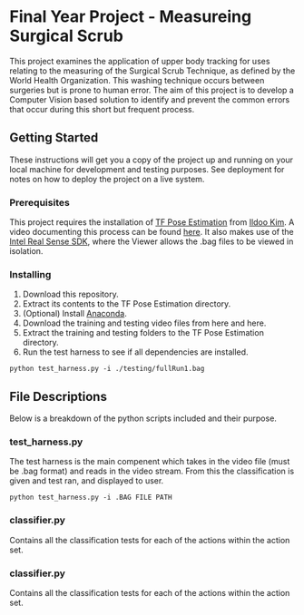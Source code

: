 # Final Year Project - Measureing Surgical Scrub

This project examines the application of upper body tracking for uses relating to the measuring of the Surgical Scrub Technique, as defined by the World Health Organization. 
This washing technique occurs between surgeries but is prone to human error. 
The aim of this project is to develop a Computer Vision based solution to identify and prevent the common errors that occur during this short but frequent process. 

## Getting Started

These instructions will get you a copy of the project up and running on your local machine for development and testing purposes. See deployment for notes on how to deploy the project on a live system.

### Prerequisites

This project requires the installation of [TF Pose Estimation](https://github.com/ildoonet/tf-pose-estimation) from [Ildoo Kim](https://github.com/ildoonet). 
A video documenting this process can be found [here](https://www.youtube.com/watch?v=4FZrE3cmTPA). 
It also makes use of the [Intel Real Sense SDK](https://github.com/IntelRealSense/librealsense), where the Viewer allows the .bag files to be viewed in isolation.

### Installing

1. Download this repository.
2. Extract its contents to the TF Pose Estimation directory.
3. (Optional) Install [Anaconda](https://docs.anaconda.com/anaconda/install/). 
4. Download the training and testing video files from here and here. 
5. Extract the training and testing folders to the TF Pose Estimation directory.
6. Run the test harness to see if all dependencies are installed.

```
python test_harness.py -i ./testing/fullRun1.bag
```

## File Descriptions

Below is a breakdown of the python scripts included and their purpose.

### test_harness.py
The test harness is the main compenent which takes in the video file (must be .bag format) and reads in the video stream.
From this the classification is given and test ran, and displayed to user.

```
python test_harness.py -i .BAG FILE PATH
```

### classifier.py

Contains all the classification tests for each of the actions within the action set.

### classifier.py

Contains all the classification tests for each of the actions within the action set. 
